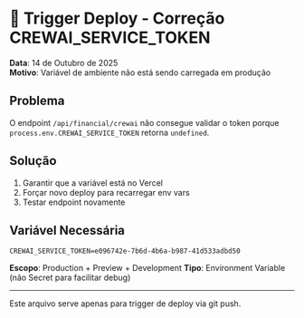 # 🚀 Trigger Deploy - Correção CREWAI_SERVICE_TOKEN

**Data**: 14 de Outubro de 2025  
**Motivo**: Variável de ambiente não está sendo carregada em produção

## Problema

O endpoint `/api/financial/crewai` não consegue validar o token porque `process.env.CREWAI_SERVICE_TOKEN` retorna `undefined`.

## Solução

1. Garantir que a variável está no Vercel
2. Forçar novo deploy para recarregar env vars
3. Testar endpoint novamente

## Variável Necessária

```
CREWAI_SERVICE_TOKEN=e096742e-7b6d-4b6a-b987-41d533adbd50
```

**Escopo**: Production + Preview + Development
**Tipo**: Environment Variable (não Secret para facilitar debug)

---

Este arquivo serve apenas para trigger de deploy via git push.

